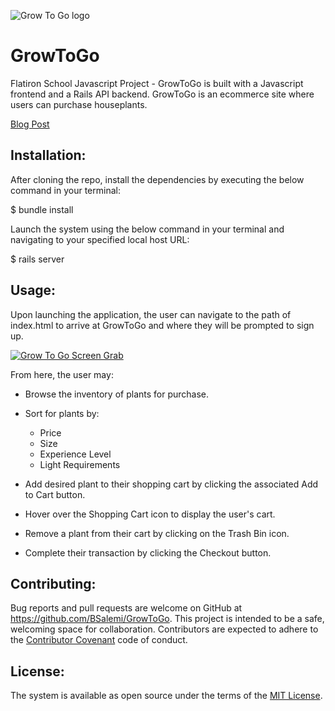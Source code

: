 ![Grow To Go logo](https://fontmeme.com/permalink/190910/cd6f2ab7e2bb65d7267bc46d5894d410.png)
            

# GrowToGo

Flatiron School Javascript Project - GrowToGo is built with a Javascript frontend and a Rails API backend. GrowToGo is an ecommerce site where users can purchase houseplants.

[Blog Post](https://bsalemi.github.io/javascript_portfolio_project_and_fetch_requests)

## Installation:

After cloning the repo, install the dependencies by executing the below command in your terminal:

$ bundle install

Launch the system using the below command in your terminal and navigating to your specified local host URL:

$ rails server

## Usage:

Upon launching the application, the user can navigate to the path of index.html to arrive at GrowToGo and where they will be prompted to sign up.

[![Grow To Go Screen Grab](https://i.imgur.com/wu2nM7M.png)](https://vimeo.com/360178372)

From here, the user may:
   * Browse the inventory of plants for purchase.
   * Sort for plants by:
	
    	- Price
    	- Size
    	- Experience Level
    	- Light Requirements 
	
   * Add desired plant to their shopping cart by clicking the associated Add to Cart button.
   * Hover over the Shopping Cart icon to display the user's cart.
   * Remove a plant from their cart by clicking on the Trash Bin icon.
   * Complete their transaction by clicking the Checkout button.

## Contributing:

Bug reports and pull requests are welcome on GitHub at https://github.com/BSalemi/GrowToGo. This project is intended to be a safe, welcoming space for collaboration. Contributors are expected to adhere to the [Contributor Covenant](https://www.contributor-covenant.org/) code of conduct.

## License:

The system is available as open source under the terms of the [MIT License](https://opensource.org/licenses/MIT).
